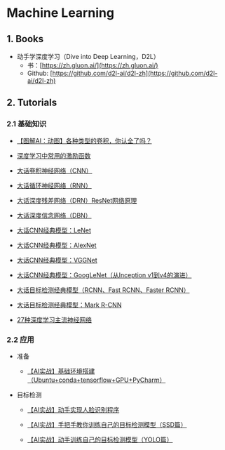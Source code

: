 Machine Learning
===



## 1. Books

- 动手学深度学习（Dive into Deep Learning，D2L）
    - 书：[https://zh.gluon.ai/](https://zh.gluon.ai/)
    - Github: [https://github.com/d2l-ai/d2l-zh](https://github.com/d2l-ai/d2l-zh)
    
## 2. Tutorials

### 2.1 基础知识

- [【图解AI：动图】各种类型的卷积，你认全了吗？](https://my.oschina.net/u/876354/blog/3064227)

- [深度学习中常用的激励函数](https://my.oschina.net/u/876354/blog/1624376)

- [大话卷积神经网络（CNN）](https://my.oschina.net/u/876354/blog/1620906)

- [大话循环神经网络（RNN）](https://my.oschina.net/u/876354/blog/1621839)

- [大话深度残差网络（DRN）ResNet网络原理](https://my.oschina.net/u/876354/blog/1622896)

- [大话深度信念网络（DBN）](https://my.oschina.net/u/876354/blog/1626639)

- [大话CNN经典模型：LeNet](https://my.oschina.net/u/876354/blog/1632862)

- [大话CNN经典模型：AlexNet](https://my.oschina.net/u/876354/blog/1633143)

- [大话CNN经典模型：VGGNet](https://my.oschina.net/u/876354/blog/1634322)

- [大话CNN经典模型：GoogLeNet（从Inception v1到v4的演进）](https://my.oschina.net/u/876354/blog/1637819)

- [大话目标检测经典模型（RCNN、Fast RCNN、Faster RCNN）](https://my.oschina.net/u/876354/blog/1787921)

- [大话目标检测经典模型：Mark R-CNN](https://my.oschina.net/u/876354/blog/1802743)

- [27种深度学习主流神经网络](https://my.oschina.net/u/876354/blog/1924779)

### 2.2 应用

- 准备

    - [【AI实战】基础环境搭建（Ubuntu+conda+tensorflow+GPU+PyCharm）](https://my.oschina.net/u/876354/blog/1924805)

- 目标检测

    - [【AI实战】动手实现人脸识别程序](https://my.oschina.net/u/876354/blog/1926679)
    
    - [【AI实战】手把手教你训练自己的目标检测模型（SSD篇）](https://my.oschina.net/u/876354/blog/1927351)

    - [【AI实战】动手训练自己的目标检测模型（YOLO篇）](https://my.oschina.net/u/876354/blog/1927881)
